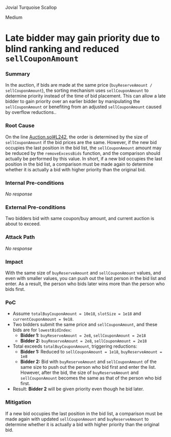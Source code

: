 Jovial Turquoise Scallop

Medium

# Late bidder may gain priority due to blind ranking and reduced `sellCouponAmount`

### Summary

In the auction, if bids are made at the same price (`buyReserveAmount / sellCouponAmount`), the sorting mechanism uses `sellCouponAmount` to determine priority instead of the time of bid placement. This can allow a late bidder to gain priority over an earlier bidder by manipulating the `sellCouponAmount` or benefiting from an adjusted `sellCouponAmount` caused by overflow reductions..

### Root Cause

On the line [Auction.sol#L242](https://github.com/sherlock-audit/2024-12-plaza-finance/blob/main/plaza-evm/src/Auction.sol#L242), the order is determined by the size of `sellCouponAmount` if the bid prices are the same.
However, if the new bid occupies the last position in the bid list, the `sellCouponAmount` amount may be reduced by the `removeExcessBids` function, and the comparison should actually be performed by this value.
In short, if a new bid occupies the last position in the bid list, a comparison must be made again to determine whether it is actually a bid with higher priority than the original bid.



### Internal Pre-conditions

_No response_

### External Pre-conditions

Two bidders bid with same coupon/buy amount, and current auction is about to exceed.

### Attack Path

_No response_

### Impact

With the same size of `buyReserveAmount` and `sellCouponAmount` values, and even with smaller values, you can push out the last person in the bid list and enter. As a result, the person who bids later wins more than the person who bids first.

### PoC

- Assume `totalBuyCouponAmount = 10e18`, `slotSize = 1e18` and `currentCouponAmount = 9e18`.
- Two bidders submit the same price and `sellCouponAmount`, and these bids are for `lowestBidIndex`:
  - **Bidder 1:** `buyReserveAmount = 2e8`, `sellCouponAmount = 2e18`
  - **Bidder 2:** `buyReserveAmount = 2e8`, `sellCouponAmount = 2e18`
- Total exceeds `totalBuyCouponAmount`, triggering reductions:
  - **Bidder 1:** Reduced to `sellCouponAmount = 1e18`, `buyReserveAmount = 1e8`
  - **Bidder 2:** Bid with `buyReserveAmount` and `sellCouponAmount` of the same size to push out the person who bid first and enter the list. However, after the bid, the size of `buyReserveAmount` and `sellCouponAmount` becomes the same as that of the person who bid first.
- Result: **Bidder 2** will be given priority even though he bid later.

### Mitigation

If a new bid occupies the last position in the bid list, a comparison must be made again with updated `sellCouponAmount` and `buyReserveAmount` to determine whether it is actually a bid with higher priority than the original bid.
